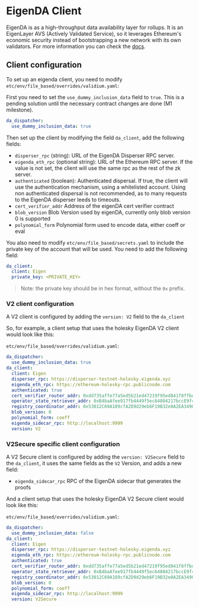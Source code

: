# EigenDA Client

EigenDA is as a high-throughput data availability layer for rollups. It is an EigenLayer AVS (Actively Validated
Service), so it leverages Ethereum's economic security instead of bootstrapping a new network with its own validators.
For more information you can check the [docs](https://docs.eigenda.xyz/).

## Client configuration

To set up an eigenda client, you need to modify `etc/env/file_based/overrides/validium.yaml`:

First you need to set the `use_dummy_inclusion_data` field to `true`. This is a pending solution until the necessary
contract changes are done (M1 milestone).

```yaml
da_dispatcher:
  use_dummy_inclusion_data: true
```

Then set up the client by modifying the field `da_client`, add the following fields:

- `disperser_rpc` (string): URL of the EigenDA Disperser RPC server.
- `eigenda_eth_rpc` (optional string): URL of the Ethereum RPC server. If the value is not set, the client will use the
  same rpc as the rest of the zk server.
- `authenticated` (boolean): Authenticated dispersal. If true, the client will use the authentication mechanism, using a
  whitelisted account. Using non authenticated dispersal is not recommended, as to many requests to the EigenDA
  disperser leeds to timeouts.
- `cert_verifier_addr` Address of the eigenDA cert verifier contract
- `blob_version` Blob Version used by eigenDA, currently only blob version 0 is supported
- `polynomial_form` Polynomial form used to encode data, either coeff or eval

You also need to modify `etc/env/file_based/secrets.yaml` to include the private key of the account that will be used.
You need to add the following field:

```yaml
da_client:
  client: Eigen
  private_key: <PRIVATE_KEY>
```

> Note: the private key should be in hex format, without the `0x` prefix.

### V2 client configuration

A V2 client is configured by adding the `version: V2` field to the `da_client`

So, for example, a client setup that uses the holesky EigenDA V2 client would look like this:

`etc/env/file_based/overrides/validium.yaml`:

```yaml
da_dispatcher:
  use_dummy_inclusion_data: true
da_client:
  client: Eigen
  disperser_rpc: https://disperser-testnet-holesky.eigenda.xyz
  eigenda_eth_rpc: https://ethereum-holesky-rpc.publicnode.com
  authenticated: true
  cert_verifier_router_addr: 0xdd735affe77a5ed5b21ed47219f95ed841f8ffbd
  operator_state_retriever_addr: 0xB4baAfee917fb4449f5ec64804217bccE9f46C67
  registry_coordinator_addr: 0x53012C69A189cfA2D9d29eb6F19B32e0A2EA3490
  blob_version: 0
  polynomial_form: coeff
  eigenda_sidecar_rpc: http://localhost:9999
  version: V2
```

### V2Secure specific client configuration

A V2 Secure client is configured by adding the `version: V2Secure` field to the `da_client`, it uses the same fields as
the `V2` Version, and adds a new field:

- `eigenda_sidecar_rpc` RPC of the EigenDA sidecar that generates the proofs

And a client setup that uses the holesky EigenDA V2 Secure client would look like this:

`etc/env/file_based/overrides/validium.yaml`:

```yaml
da_dispatcher:
  use_dummy_inclusion_data: false
da_client:
  client: Eigen
  disperser_rpc: https://disperser-testnet-holesky.eigenda.xyz
  eigenda_eth_rpc: https://ethereum-holesky-rpc.publicnode.com
  authenticated: true
  cert_verifier_router_addr: 0xdd735affe77a5ed5b21ed47219f95ed841f8ffbd
  operator_state_retriever_addr: 0xB4baAfee917fb4449f5ec64804217bccE9f46C67
  registry_coordinator_addr: 0x53012C69A189cfA2D9d29eb6F19B32e0A2EA3490
  blob_version: 0
  polynomial_form: coeff
  eigenda_sidecar_rpc: http://localhost:9999
  version: V2Secure
```
